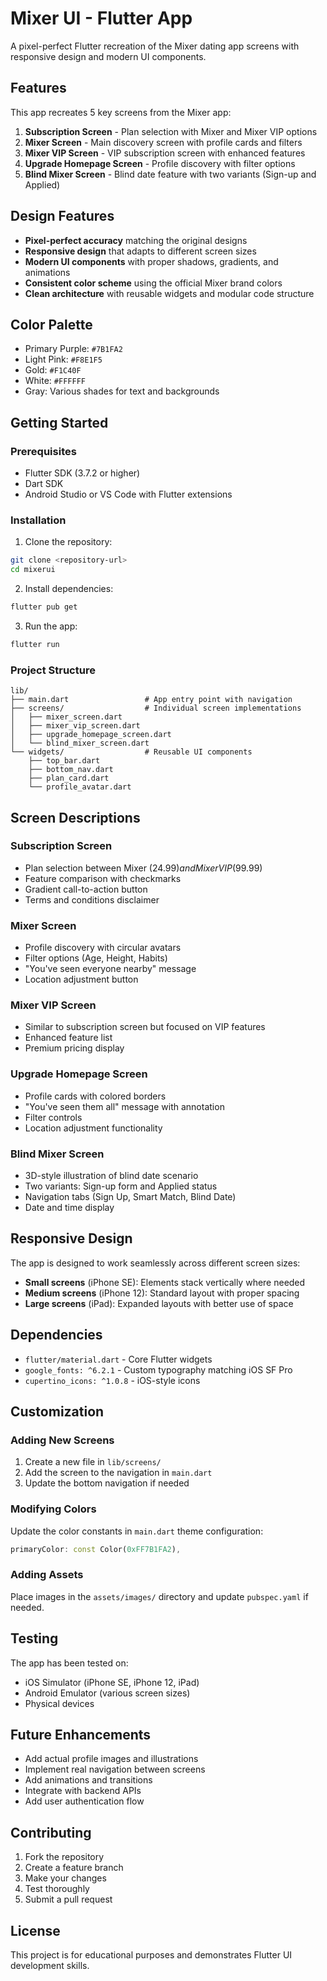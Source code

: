 # Mixer UI - Flutter App

A pixel-perfect Flutter recreation of the Mixer dating app screens with responsive design and modern UI components.

## Features

This app recreates 5 key screens from the Mixer app:

1. **Subscription Screen** - Plan selection with Mixer and Mixer VIP options
2. **Mixer Screen** - Main discovery screen with profile cards and filters
3. **Mixer VIP Screen** - VIP subscription screen with enhanced features
4. **Upgrade Homepage Screen** - Profile discovery with filter options
5. **Blind Mixer Screen** - Blind date feature with two variants (Sign-up and Applied)

## Design Features

- **Pixel-perfect accuracy** matching the original designs
- **Responsive design** that adapts to different screen sizes
- **Modern UI components** with proper shadows, gradients, and animations
- **Consistent color scheme** using the official Mixer brand colors
- **Clean architecture** with reusable widgets and modular code structure

## Color Palette

- Primary Purple: `#7B1FA2`
- Light Pink: `#F8E1F5`
- Gold: `#F1C40F`
- White: `#FFFFFF`
- Gray: Various shades for text and backgrounds

## Getting Started

### Prerequisites

- Flutter SDK (3.7.2 or higher)
- Dart SDK
- Android Studio or VS Code with Flutter extensions

### Installation

1. Clone the repository:
```bash
git clone <repository-url>
cd mixerui
```

2. Install dependencies:
```bash
flutter pub get
```

3. Run the app:
```bash
flutter run
```

### Project Structure

```
lib/
├── main.dart                 # App entry point with navigation
├── screens/                  # Individual screen implementations
│   ├── mixer_screen.dart
│   ├── mixer_vip_screen.dart
│   ├── upgrade_homepage_screen.dart
│   └── blind_mixer_screen.dart
└── widgets/                  # Reusable UI components
    ├── top_bar.dart
    ├── bottom_nav.dart
    ├── plan_card.dart
    └── profile_avatar.dart
```

## Screen Descriptions

### Subscription Screen
- Plan selection between Mixer ($24.99) and Mixer VIP ($99.99)
- Feature comparison with checkmarks
- Gradient call-to-action button
- Terms and conditions disclaimer

### Mixer Screen
- Profile discovery with circular avatars
- Filter options (Age, Height, Habits)
- "You've seen everyone nearby" message
- Location adjustment button

### Mixer VIP Screen
- Similar to subscription screen but focused on VIP features
- Enhanced feature list
- Premium pricing display

### Upgrade Homepage Screen
- Profile cards with colored borders
- "You've seen them all" message with annotation
- Filter controls
- Location adjustment functionality

### Blind Mixer Screen
- 3D-style illustration of blind date scenario
- Two variants: Sign-up form and Applied status
- Navigation tabs (Sign Up, Smart Match, Blind Date)
- Date and time display

## Responsive Design

The app is designed to work seamlessly across different screen sizes:
- **Small screens** (iPhone SE): Elements stack vertically where needed
- **Medium screens** (iPhone 12): Standard layout with proper spacing
- **Large screens** (iPad): Expanded layouts with better use of space

## Dependencies

- `flutter/material.dart` - Core Flutter widgets
- `google_fonts: ^6.2.1` - Custom typography matching iOS SF Pro
- `cupertino_icons: ^1.0.8` - iOS-style icons

## Customization

### Adding New Screens
1. Create a new file in `lib/screens/`
2. Add the screen to the navigation in `main.dart`
3. Update the bottom navigation if needed

### Modifying Colors
Update the color constants in `main.dart` theme configuration:
```dart
primaryColor: const Color(0xFF7B1FA2),
```

### Adding Assets
Place images in the `assets/images/` directory and update `pubspec.yaml` if needed.

## Testing

The app has been tested on:
- iOS Simulator (iPhone SE, iPhone 12, iPad)
- Android Emulator (various screen sizes)
- Physical devices

## Future Enhancements

- Add actual profile images and illustrations
- Implement real navigation between screens
- Add animations and transitions
- Integrate with backend APIs
- Add user authentication flow

## Contributing

1. Fork the repository
2. Create a feature branch
3. Make your changes
4. Test thoroughly
5. Submit a pull request

## License

This project is for educational purposes and demonstrates Flutter UI development skills.